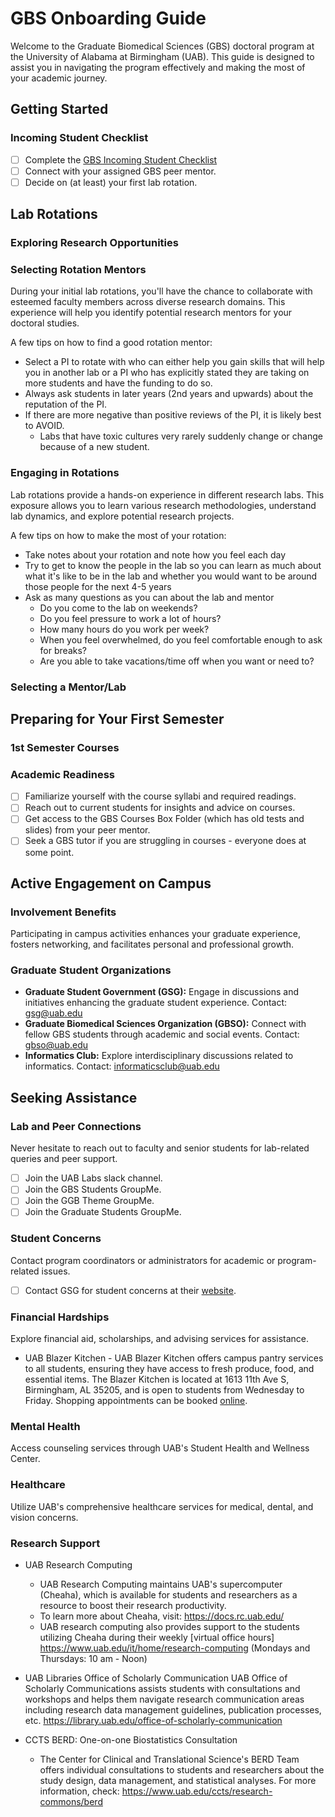 # GBS Onboarding Guide

Welcome to the Graduate Biomedical Sciences (GBS) doctoral program at the University of Alabama at Birmingham (UAB). This guide is designed to assist you in navigating the program effectively and making the most of your academic journey.

## Getting Started

### Incoming Student Checklist

- [ ] Complete the [GBS Incoming Student Checklist](https://www.uab.edu/gbs/home/student-resources/incoming-student-checklist)
- [ ] Connect with your assigned GBS peer mentor.
- [ ] Decide on (at least) your first lab rotation.

## Lab Rotations

### Exploring Research Opportunities

### Selecting Rotation Mentors

During your initial lab rotations, you'll have the chance to collaborate with esteemed faculty members across diverse research domains. This experience will help you identify potential research mentors for your doctoral studies.

A few tips on how to find a good rotation mentor:

- Select a PI to rotate with who can either help you gain skills that will help you in another lab or a PI who has explicitly stated they are taking on more students and have the funding to do so.
- Always ask students in later years (2nd years and upwards) about the reputation of the PI.
- If there are more negative than positive reviews of the PI, it is likely best to AVOID.
    - Labs that have toxic cultures very rarely suddenly change or change because of a new student.

### Engaging in Rotations

Lab rotations provide a hands-on experience in different research labs. This exposure allows you to learn various research methodologies, understand lab dynamics, and explore potential research projects.

A few tips on how to make the most of your rotation:

- Take notes about your rotation and note how you feel each day
- Try to get to know the people in the lab so you can learn as much about what it's like to be in the lab and whether you would want to be around those people for the next 4-5 years
- Ask as many questions as you can about the lab and mentor
    - Do you come to the lab on weekends?
    - Do you feel pressure to work a lot of hours?
    - How many hours do you work per week?
    - When you feel overwhelmed, do you feel comfortable enough to ask for breaks?
    - Are you able to take vacations/time off when you want or need to?

### Selecting a Mentor/Lab

## Preparing for Your First Semester

### 1st Semester Courses

### Academic Readiness

- [ ] Familiarize yourself with the course syllabi and required readings.
- [ ] Reach out to current students for insights and advice on courses.
- [ ] Get access to the GBS Courses Box Folder (which has old tests and slides) from your peer mentor.
- [ ] Seek a GBS tutor if you are struggling in courses - everyone does at some point.

## Active Engagement on Campus

### Involvement Benefits

Participating in campus activities enhances your graduate experience, fosters networking, and facilitates personal and professional growth.

### Graduate Student Organizations

- **Graduate Student Government (GSG):** Engage in discussions and initiatives enhancing the graduate student experience. Contact: <gsg@uab.edu>
- **Graduate Biomedical Sciences Organization (GBSO):** Connect with fellow GBS students through academic and social events. Contact: <gbso@uab.edu>
- **Informatics Club:** Explore interdisciplinary discussions related to informatics. Contact: <informaticsclub@uab.edu>

## Seeking Assistance

### Lab and Peer Connections

Never hesitate to reach out to faculty and senior students for lab-related queries and peer support.

- [ ] Join the UAB Labs slack channel.
- [ ] Join the GBS Students GroupMe.
- [ ] Join the GGB Theme GroupMe.
- [ ] Join the Graduate Students GroupMe.

### Student Concerns

Contact program coordinators or administrators for academic or program-related issues.

- [ ] Contact GSG for student concerns at their [website]().

### Financial Hardships

Explore financial aid, scholarships, and advising services for assistance.
- UAB Blazer Kitchen
      - UAB Blazer Kitchen offers campus pantry services to all students, ensuring they have access to fresh produce, food, and essential items. The Blazer Kitchen is located at 1613 11th Ave S, Birmingham, AL 35205, and is open to students from Wednesday to Friday. Shopping appointments can be booked [online](https://uab.givepulse.com/event/336597-1613-Building-Shopper-Appointments).

### Mental Health

Access counseling services through UAB's Student Health and Wellness Center.

### Healthcare

Utilize UAB's comprehensive healthcare services for medical, dental, and vision concerns.

### Research Support

- UAB Research Computing
    - UAB Research Computing maintains UAB's supercomputer (Cheaha), which is available for students and researchers as a resource to boost their research productivity.
    - To learn more about Cheaha, visit: https://docs.rc.uab.edu/
    - UAB research computing also provides support to the students utilizing Cheaha during their weekly [virtual office hours] https://www.uab.edu/it/home/research-computing (Mondays and Thursdays: 10 am - Noon)

- UAB Libraries Office of Scholarly Communication
    UAB Office of Scholarly Communications assists students with consultations and workshops and helps them navigate research communication areas including research data management guidelines, publication processes, etc. https://library.uab.edu/office-of-scholarly-communication

- CCTS BERD: One-on-one Biostatistics Consultation
    - The Center for Clinical and Translational Science's BERD Team offers individual consultations to students and researchers about the study design, data management, and statistical analyses. For more information, check: https://www.uab.edu/ccts/research-commons/berd

   
